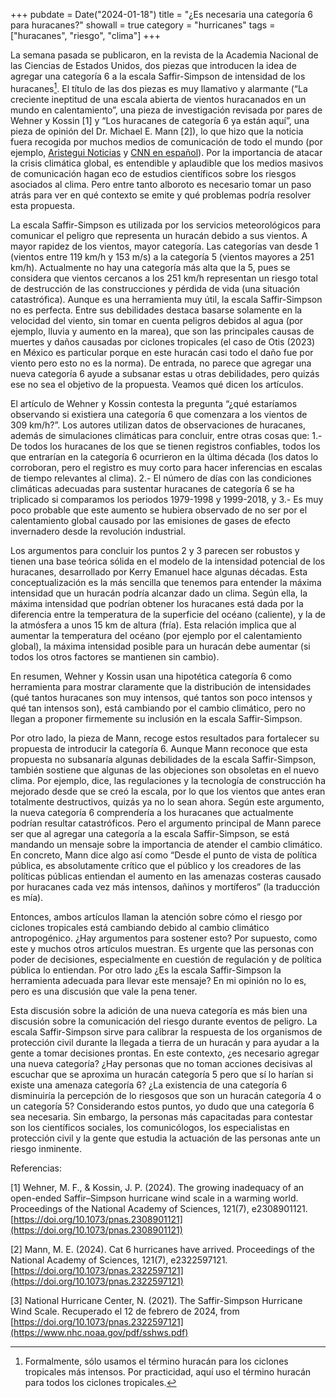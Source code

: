 +++
pubdate = Date("2024-01-18")
title = "¿Es necesaria una categoría 6 para huracanes?"
showall = true
category = "hurricanes"
tags = ["huracanes", "riesgo", "clima"]
+++



La semana pasada se publicaron, en la revista de la Academia Nacional de las Ciencias de Estados Unidos, dos piezas que introducen la idea de agregar una categoría 6 a la escala Saffir-Simpson de intensidad de los huracanes[^1]. El título de las dos piezas es muy llamativo y alarmante (“La creciente ineptitud de una escala abierta de vientos huracanados en un mundo en calentamiento”, una pieza de investigación revisada por pares de Wehner y Kossin [1] y “Los huracanes de categoría 6 ya están aquí”, una pieza de opinión del Dr. Michael E. Mann [2]), lo que hizo que la noticia fuera recogida por muchos medios de comunicación de todo el mundo (por ejemplo, [Aristegui Noticias](https://aristeguinoticias.com/0602/kiosko/huracanes-cientificos-plantean-crear-categoria-6-por-ser-cada-vez-mas-fuertes-y-destructivos/) y [CNN en español](https://cnnespanol.cnn.com/2024/02/06/aumento-categoria-6-huracanes-saffir-simpson-trax/)). Por la importancia de atacar la crisis climática global, es entendible y aplaudible que los medios masivos de comunicación hagan eco de estudios científicos sobre los riesgos asociados al clima. Pero entre tanto alboroto es necesario tomar un paso atrás para ver en qué contexto se emite y qué problemas podría resolver esta propuesta. 

La escala Saffir-Simpson es utilizada por los servicios meteorológicos para comunicar el peligro que representa un huracán debido a sus vientos. A mayor rapidez de los vientos, mayor categoría. Las categorías van desde 1 (vientos entre 119 km/h y 153 m/s) a la categoría 5 (vientos mayores a 251 km/h). Actualmente no hay una categoría más alta que la 5, pues se considera que vientos cercanos a los 251 km/h representan un riesgo total de destrucción de las construcciones y pérdida de vida (una situación catastrófica). Aunque es una herramienta muy útil, la escala Saffir-Simpson no es perfecta. Entre sus debilidades destaca basarse solamente en la velocidad del viento, sin tomar en cuenta peligros debidos al agua (por ejemplo, lluvia y aumento en la marea), que son las principales causas de muertes y daños causadas por ciclones tropicales (el caso de Otis (2023) en México es particular porque en este huracán casi todo el daño fue por viento pero esto no es la norma). De entrada, no parece que agregar una nueva categoría 6 ayude a subsanar estas u otras debilidades, pero quizás ese no sea el objetivo de la propuesta. Veamos qué dicen los artículos.

El artículo de Wehner y Kossin contesta la pregunta “¿qué estaríamos observando si existiera una categoría 6 que comenzara a los vientos de 309 km/h?”. Los autores utilizan datos de observaciones de huracanes, además de simulaciones climáticas para concluir, entre otras cosas que: 1.- De todos los huracanes de los que se tienen registros confiables, todos los que entrarían en la categoría 6 ocurrieron en la última década (los datos lo corroboran, pero el registro es muy corto para hacer inferencias en escalas de tiempo relevantes al clima). 2.- El número de días con las condiciones climáticas adecuadas para sustentar huracanes de categoría 6 se ha triplicado si comparamos los periodos 1979-1998 y 1999-2018, y 3.- Es muy poco probable que este aumento se hubiera observado de no ser por el calentamiento global causado por las emisiones de gases de efecto invernadero desde la revolución industrial. 

Los argumentos para concluir los puntos 2 y 3 parecen ser robustos y tienen una base teórica sólida en el modelo de la intensidad potencial de los huracanes, desarrollado por Kerry Emanuel hace algunas décadas. Esta conceptualización es la más sencilla que tenemos para entender la máxima intensidad que un huracán podría alcanzar dado un clima. Según ella, la máxima intensidad que podrían obtener los huracanes está dada por la diferencia entre la temperatura de la superficie del océano (caliente), y la de la atmósfera a unos 15 km de altura (fría). Esta relación implica que al aumentar la temperatura del océano (por ejemplo por el calentamiento global), la máxima intensidad posible para un huracán debe aumentar (si todos los otros factores se mantienen sin cambio).

En resumen, Wehner y Kossin usan una hipotética categoría 6 como herramienta para mostrar claramente que la distribución de intensidades (qué tantos huracanes son muy intensos, qué tantos son poco intensos y qué tan intensos son), está cambiando por el cambio climático, pero no llegan a proponer firmemente su inclusión en la escala Saffir-Simpson.

Por otro lado, la pieza de Mann, recoge estos resultados para fortalecer su propuesta de introducir la categoría 6. Aunque Mann reconoce que esta propuesta no subsanaría algunas debilidades de la escala Saffir-Simpson, también sostiene que algunas de las objeciones son obsoletas en el nuevo clima. Por ejemplo, dice, las regulaciones y la tecnología de construcción ha mejorado desde que se creó la escala, por lo que los vientos que antes eran totalmente destructivos, quizás ya no lo sean ahora. Según este argumento, la nueva categoría 6 comprendería a los huracanes que actualmente podrían resultar catastróficos. Pero el argumento principal de Mann parece ser que al agregar una categoría a la escala Saffir-Simpson, se está mandando un mensaje sobre la importancia de atender el cambio climático. En concreto, Mann dice algo así como “Desde el punto de vista de política pública, es absolutamente crítico que el público y los creadores de las políticas públicas entiendan el aumento en las amenazas costeras causado por huracanes cada vez más intensos, dañinos y mortíferos” (la traducción es mía).

Entonces, ambos artículos llaman la atención sobre cómo el riesgo por ciclones tropicales está cambiando debido al cambio climático antropogénico. ¿Hay argumentos para sostener esto? Por supuesto, como este y muchos otros artículos muestran. Es urgente que las personas con poder de decisiones, especialmente en cuestión de regulación y de política pública lo entiendan. Por otro lado ¿Es la escala Saffir-Simpson la herramienta adecuada para llevar este mensaje? En mi opinión no lo es, pero es una discusión que vale la pena tener.

Esta discusión sobre la adición de una nueva categoría es más bien una discusión sobre la comunicación del riesgo durante eventos de peligro. La escala Saffir-Simpson sirve para calibrar la respuesta de los organismos de protección civil durante la llegada a tierra de un huracán y para ayudar a la gente a tomar decisiones prontas. En este contexto, ¿es necesario agregar una nueva categoría? ¿Hay personas que no toman acciones decisivas al escuchar que se aproxima un huracán categoría 5 pero que sí lo harían si existe una amenaza categoría 6? ¿La existencia de una categoría 6 disminuiría la percepción de lo riesgosos que son un huracán categoría 4 o un categoría 5? Considerando estos puntos, yo dudo que una categoría 6 sea necesaria. Sin embargo, la personas más capacitadas para contestar son los científicos sociales, los comunicólogos, los especialistas en protección civil y la gente que estudia la actuación de las personas ante un riesgo inminente.

[^1]: Formalmente, sólo usamos el término huracán para los ciclones tropicales más intensos. Por practicidad, aquí uso el término huracán para todos los ciclones tropicales.

Referencias:

[1] Wehner, M. F., & Kossin, J. P. (2024). The growing inadequacy of an open-ended Saffir–Simpson hurricane wind scale in a warming world. Proceedings of the National Academy of Sciences, 121(7), e2308901121. [https://doi.org/10.1073/pnas.2308901121](https://doi.org/10.1073/pnas.2308901121)

[2] Mann, M. E. (2024). Cat 6 hurricanes have arrived. Proceedings of the National Academy of Sciences, 121(7), e2322597121. [https://doi.org/10.1073/pnas.2322597121](https://doi.org/10.1073/pnas.2322597121)

[3] National Hurricane Center, N. (2021). The Saffir-Simpson Hurricane Wind Scale. Recuperado el 12 de febrero de 2024, from [https://doi.org/10.1073/pnas.2322597121](https://www.nhc.noaa.gov/pdf/sshws.pdf)